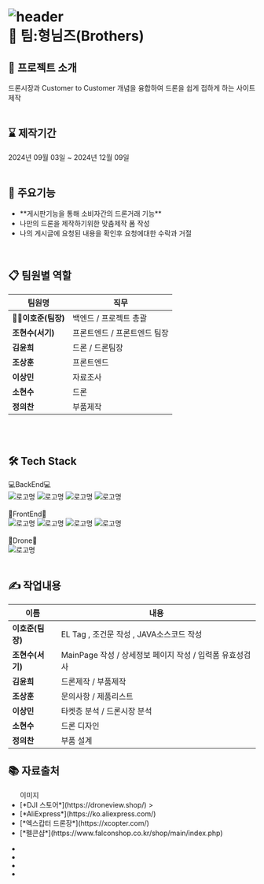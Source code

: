 ![header](https://capsule-render.vercel.app/api?type=waving&color=auto&height=300&section=header&text=Drone%20To%20You&fontSize=90)<br/>
:school: 팀:형님즈(Brothers)
=============


:mega:  프로젝트 소개
------------
드론시장과  Customer to Customer 개념을 융합하여 드론을 쉽게 접하게 하는 사이트 제작<br/><br/>

:hourglass:  제작기간
------------
2024년 09월 03일 ~ 2024년 12월 09일<br/><br/>

:pushpin: 주요기능
------------
<ul>
  <li>**게시판기능을 통해 소비자간의 드론거래 기능**</li>
  <li>나만의 드론을 제작하기위한 맞춤제작 폼 작성</li>
  <li>나의 게시글에 요청된 내용을 확인후 요청에대한 수락과 거절</li>
</ul><br/>

📋 팀원별 역할
------------
|팀원명|직무|
|------|---|
|**👨‍💼이호준(팀장)**|백엔드 / 프로젝트 총괄|
|**조현수(서기)**|프론트엔드 / 프론트엔드 팀장|
|**김윤희**|드론 / 드론팀장|
|**조상훈**|프론트엔드|
|**이상민**|자료조사|
|**소현수**|드론|
|**정의찬**|부품제작|
<br/>
<br/>

🛠️ Tech Stack
------------
:computer:BackEnd:computer:<br/>
![로고명](https://img.shields.io/badge/Spring-6DB33F.svg?&style=for-the-badge&logo=spring&logoColor=white)
![로고명](https://img.shields.io/badge/Java-ED8B00?style=for-the-badge&logo=openjdk&logoColor=white)
![로고명](https://img.shields.io/badge/Oracle-F80000.svg?&style=for-the-badge&logo=Oracle&logoColor=white)
![로고명](https://img.shields.io/badge/ECLIPSE%20IDE-2C2255.svg?&style=for-the-badge&logo=eclipseide&logoColor=#2C2255)<br/><br/>
:art:FrontEnd:art:<br/>
![로고명](https://img.shields.io/badge/JAVA%20SCRIPT-F7DF1E.svg?&style=for-the-badge&logo=javascript&logoColor=black)
![로고명](https://img.shields.io/badge/HTML5-E34F26.svg?&style=for-the-badge&logo=html5&logoColor=white)
![로고명](https://img.shields.io/badge/CSS3-1572B6.svg?&style=for-the-badge&logo=css3&logoColor=#1572B6)
![로고명](https://img.shields.io/badge/ECLIPSE%20IDE-2C2255.svg?&style=for-the-badge&logo=eclipseide&logoColor=#2C2255)<br/><br/>
:wrench:Drone:wrench:<br/>
![로고명](https://img.shields.io/badge/dassaultsystemes%20-005386.svg?&style=for-the-badge&logo=dassaultsystemes&logoColor=black)<br/><br/>


✍️ 작업내용
------------
|이름|내용|
|------|---|
|**이호준(팀장)**|EL Tag , 조건문 작성 , JAVA소스코드 작성|
|**조현수(서기)**|MainPage 작성 / 상세정보 페이지 작성 / 입력폼 유효성검사 |
|**김윤희**|드론제작 / 부품제작|
|**조상훈**|문의사항  / 제품리스트 |
|**이상민**|타켓층 분석 / 드론시장 분석|
|**소현수**|드론 디자인|
|**정의찬**|부품 설계|<br/>

📚 자료출처
------------
<ul>이미지
  <li>[*DJI 스토어*](https://droneview.shop/)  ></li>
  <li>[*AliExpress*](https://ko.aliexpress.com/) </li>
  <li>[*엑스캅터 드론장*](https://xcopter.com/)  </li>
  <li>[*펠콘샵*](https://www.falconshop.co.kr/shop/main/index.php)</li>
</ul>

<ul>
  <li></li>
  <li></li>
  <li></li>
  <li></li>
</ul>


